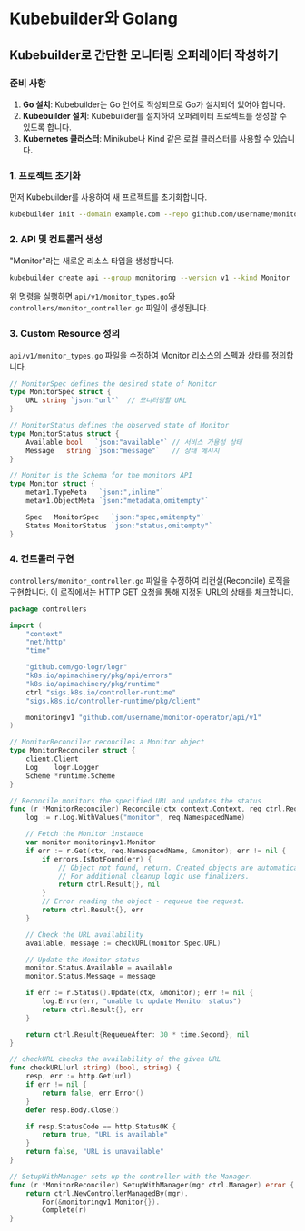 
# Kubebuilder와 Golang

## Kubebuilder로 간단한 모니터링 오퍼레이터 작성하기

### 준비 사항

1. **Go 설치**: Kubebuilder는 Go 언어로 작성되므로 Go가 설치되어 있어야 합니다.
2. **Kubebuilder 설치**: Kubebuilder를 설치하여 오퍼레이터 프로젝트를 생성할 수 있도록 합니다.
3. **Kubernetes 클러스터**: Minikube나 Kind 같은 로컬 클러스터를 사용할 수 있습니다.

### 1. 프로젝트 초기화

먼저 Kubebuilder를 사용하여 새 프로젝트를 초기화합니다.

```bash
kubebuilder init --domain example.com --repo github.com/username/monitor-operator
```

### 2. API 및 컨트롤러 생성

"Monitor"라는 새로운 리소스 타입을 생성합니다.

```bash
kubebuilder create api --group monitoring --version v1 --kind Monitor
```

위 명령을 실행하면 `api/v1/monitor_types.go`와 `controllers/monitor_controller.go` 파일이 생성됩니다.

### 3. Custom Resource 정의

`api/v1/monitor_types.go` 파일을 수정하여 Monitor 리소스의 스펙과 상태를 정의합니다.

```go
// MonitorSpec defines the desired state of Monitor
type MonitorSpec struct {
    URL string `json:"url"`  // 모니터링할 URL
}

// MonitorStatus defines the observed state of Monitor
type MonitorStatus struct {
    Available bool   `json:"available"` // 서비스 가용성 상태
    Message   string `json:"message"`   // 상태 메시지
}

// Monitor is the Schema for the monitors API
type Monitor struct {
    metav1.TypeMeta   `json:",inline"`
    metav1.ObjectMeta `json:"metadata,omitempty"`

    Spec   MonitorSpec   `json:"spec,omitempty"`
    Status MonitorStatus `json:"status,omitempty"`
}
```

### 4. 컨트롤러 구현

`controllers/monitor_controller.go` 파일을 수정하여 리컨실(Reconcile) 로직을 구현합니다. 이 로직에서는 HTTP GET 요청을 통해 지정된 URL의 상태를 체크합니다.

```go
package controllers

import (
    "context"
    "net/http"
    "time"

    "github.com/go-logr/logr"
    "k8s.io/apimachinery/pkg/api/errors"
    "k8s.io/apimachinery/pkg/runtime"
    ctrl "sigs.k8s.io/controller-runtime"
    "sigs.k8s.io/controller-runtime/pkg/client"

    monitoringv1 "github.com/username/monitor-operator/api/v1"
)

// MonitorReconciler reconciles a Monitor object
type MonitorReconciler struct {
    client.Client
    Log    logr.Logger
    Scheme *runtime.Scheme
}

// Reconcile monitors the specified URL and updates the status
func (r *MonitorReconciler) Reconcile(ctx context.Context, req ctrl.Request) (ctrl.Result, error) {
    log := r.Log.WithValues("monitor", req.NamespacedName)

    // Fetch the Monitor instance
    var monitor monitoringv1.Monitor
    if err := r.Get(ctx, req.NamespacedName, &monitor); err != nil {
        if errors.IsNotFound(err) {
            // Object not found, return. Created objects are automatically garbage collected.
            // For additional cleanup logic use finalizers.
            return ctrl.Result{}, nil
        }
        // Error reading the object - requeue the request.
        return ctrl.Result{}, err
    }

    // Check the URL availability
    available, message := checkURL(monitor.Spec.URL)

    // Update the Monitor status
    monitor.Status.Available = available
    monitor.Status.Message = message

    if err := r.Status().Update(ctx, &monitor); err != nil {
        log.Error(err, "unable to update Monitor status")
        return ctrl.Result{}, err
    }

    return ctrl.Result{RequeueAfter: 30 * time.Second}, nil
}

// checkURL checks the availability of the given URL
func checkURL(url string) (bool, string) {
    resp, err := http.Get(url)
    if err != nil {
        return false, err.Error()
    }
    defer resp.Body.Close()

    if resp.StatusCode == http.StatusOK {
        return true, "URL is available"
    }
    return false, "URL is unavailable"
}

// SetupWithManager sets up the controller with the Manager.
func (r *MonitorReconciler) SetupWithManager(mgr ctrl.Manager) error {
    return ctrl.NewControllerManagedBy(mgr).
        For(&monitoringv1.Monitor{}).
        Complete(r)
}
```
